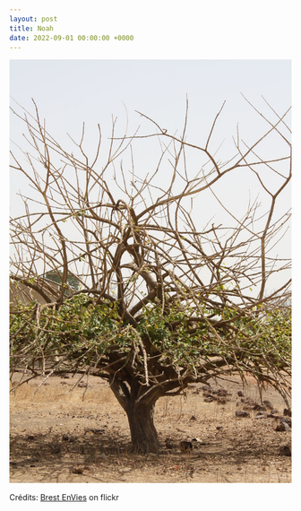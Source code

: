```yaml
---
layout: post
title: Noah
date: 2022-09-01 00:00:00 +0000
---
```


![Noah](/images/2022-09-01.jpg)

Crédits: [Brest EnVies](https://www.flickr.com/people/thierry-fayret/) on flickr
